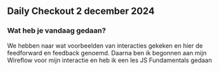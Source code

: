 ## Daily Checkout 2 december 2024

### Wat heb je vandaag gedaan?

We hebben naar wat voorbeelden van interacties gekeken en hier de feedforward en feedback genoemd.
Daarna ben ik begonnen aan mijn Wireflow voor mijn interactie en heb ik een les JS Fundamentals gedaan